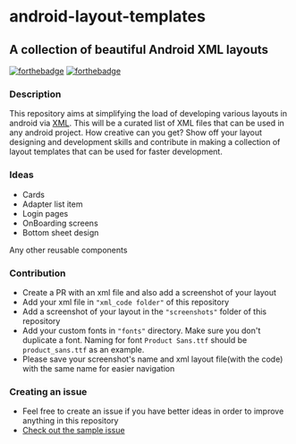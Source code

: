 # android-layout-templates
## A collection of beautiful Android XML layouts

[![forthebadge](https://forthebadge.com/images/badges/built-for-android.svg)](https://forthebadge.com) [![forthebadge](https://forthebadge.com/images/badges/built-by-developers.svg)](https://forthebadge.com)

### Description
This repository aims at simplifying the load of developing various layouts in android via [XML](https://www.w3schools.com/xml/). This will be a curated list of XML files that can be used in any android project. How creative can you get? Show off your layout designing and development skills and contribute in making a collection of layout templates that can be used for faster development.

### Ideas
- Cards
- Adapter list item
- Login pages
- OnBoarding screens
- Bottom sheet design

Any other reusable components

### Contribution
- Create a PR with an xml file and also add a screenshot of your layout
- Add your xml file in `"xml_code folder"` of this repository
- Add a screenshot of your layout in the `"screenshots"` folder of this repository
- Add your custom fonts in `"fonts"` directory. Make sure you don't duplicate a font. Naming for font `Product Sans.ttf` should be `product_sans.ttf` as an example.
- Please save your screenshot's name and xml layout file(with the code) with the same name for easier navigation

### Creating an issue
- Feel free to create an issue if you have better ideas in order to improve anything in this repository
- [Check out the sample issue](https://github.com/knightcube/android-layout-templates/issues/3)
